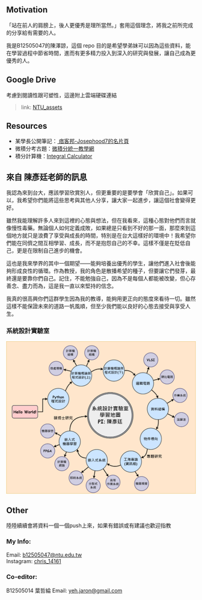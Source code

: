 ## Motivation
「站在前人的肩膀上，後人更優秀是理所當然。」套用這個理念，將我之前所完成的分享給有需要的人。

我是B12505047的陳澤諒，這個 repo 目的是希望學弟妹可以因為這些資料，能在學習過程中節省時間，進而有更多精力投入到深入的研究與發展，讓自己成為更優秀的人。

## Google Drive
考慮到閱讀性跟可塑性，這邊附上雲端硬碟連結

> link: [NTU_assets](https://drive.google.com/drive/folders/1m-GGae5xxfSUHeglKmgJ1UD94Zblr4XS?usp=sharing) 

## Resources
- 某學長公開筆記：[
痞客邦-Josephood7的名片頁](https://www.pixnet.net/pcard/josephood7)
- 微積分考古題：[微積分統一教學網](https://www.math.ntu.edu.tw/~calc/cl_n_34455.html) 
- 積分計算機：[Integral Calculator](https://www.integral-calculator.com/)

## 來自 陳彥廷老師的訊息
我認為來到台大，應該學習欣賞別人，但更重要的是要學會「欣賞自己」。如果可以，我希望你們能將這些思考與其他人分享，讓大家一起進步，讓這個社會變得更好。

雖然我能理解許多人來到這裡的心態與想法，但在我看來，這種心態對他們而言就像慢性毒藥。無論個人如何定義成敗，如果總是只看到不好的那一面，那麼來到這個地方就只是浪費了享受與成長的時間，特別是在台大這樣好的環境中！我希望你們能在同儕之間互相學習、成長，而不是抱怨自己的不幸。這樣不僅是在貶低自己，更是在限制自己進步的機會。

這也是我來學界的其中一個期望——能夠培養出優秀的學生，讓他們進入社會後能夠形成良性的循環。作為教授，我的角色是散播希望的種子，但要讓它們發芽，最終還是要靠你們自己。記住，不能勉強自己，因為不是每個人都能被改變，但心存善念、盡力而為，這是我一直以來堅持的信念。

我真的很高興你們這群學生因為我的教導，能夠用更正向的態度來看待一切。雖然這樣不能保證未來的道路一帆風順，但至少我們能以良好的心態去接受與享受人生。

### 系統設計實驗室
![路線圖](syslab.png)

## Other
陸陸續續會將資料一個一個push上來，如果有錯誤或有建議也歡迎指教
### My Info:
Email: b12505047@ntu.edu.tw
<br>
Instagram: [chris_14161](https://www.instagram.com/chris_14161/)
<br>
### Co-editor:
B12505014 葉哲綸 Email: yeh.jaron@gmail.com
